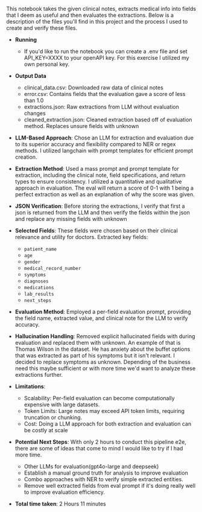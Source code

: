 This notebook takes the given clinical notes, extracts medical info into fields that I deem as useful and then evaluates the extractions. Below is a description of the files you'll find in this project and the process I used to create and verify these files.

- **Running**
  - If you'd like to run the notebook you can create a .env file and set API_KEY=XXXX to your openAPI key. For this exercise I utilized my own personal key.

- **Output Data**
  - clinical_data.csv: Downloaded raw data of clinical notes
  - error.csv: Contains fields that the evaluation gave a score of less than 1.0
  - extractions.json: Raw extractions from LLM without evaluation changes
  - cleaned_extraction.json: Cleaned extraction based off of evaluation method. Replaces unsure fields with unknown
  
- **LLM-Based Approach**: Chose an LLM for extraction and evaluation due to its superior accuracy and flexibility compared to NER or regex methods. I utilized langchain with prompt templates for efficient prompt creation.

- **Extraction Method**: Used a mass prompt and prompt template for extraction, including the clinical note, field specifications, and return types to ensure consistency. I utilized a quantitative and qualitative approach in evaluation. The eval will return a score of 0-1 with 1 being a perfect extraction as well as an explanation of why the score was given.
- **JSON Verification**: Before storing the extractions, I verify that first a json is returned from the LLM and then verify the fields within the json and replace any missing fields with unknown
- **Selected Fields**: These fields were chosen based on their clinical relevance and utility for doctors. Extracted key fields:  
  - `patient_name`  
  - `age`  
  - `gender`  
  - `medical_record_number`  
  - `symptoms`  
  - `diagnoses`  
  - `medications`  
  - `lab_results`  
  - `next_steps`  
- **Evaluation Method**: Employed a per-field evaluation prompt, providing the field name, extracted value, and clinical note for the LLM to verify accuracy.  
- **Hallucination Handling**: Removed explicit hallucinated fields with during evaluation and replaced them with unknown. An example of that is Thomas Wilson in the dataset. He has anxiety about the buffet options that was extracted as part of his symptoms but it isn't relevant. I decided to replace symptoms as unknown. Depending of the business need this maybe sufficient or with more time we'd want to analyze these extractions further.
- **Limitations**:  
  - Scalability: Per-field evaluation can become computationally expensive with large datasets.  
  - Token Limits: Large notes may exceed API token limits, requiring truncation or chunking. 
  - Cost: Doing a LLM approach for both extraction and evaluation can be costly at scale

- **Potential Next Steps**: With only 2 hours to conduct this pipeline e2e, there are some of ideas that come to mind I would like to try if I had more time. 
  - Other LLMs for evaluation(gpt4o-large and deepseek)
  - Establish a manual ground truth for analysis to improve evaluation
  - Combo approaches with NER to verify simple extracted entities.
  - Remove well extracted fields from eval prompt if it's doing really well to improve evaluation efficiency.

- **Total time taken**: 2 Hours 11 minutes
